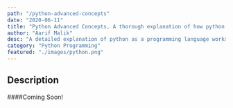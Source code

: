 ```yaml
---
path: "/python-advanced-concepts"
date: "2020-06-11"
title: "Python Advanced Concepts, A thorough explanation of how python works internally"
author: "Aarif Malik"
desc: "A detailed explanation of python as a programming language works and deep dive into different core concepts and optimization techniques."
category: "Python Programming"
featured: "./images/python.png"
---
```


## Description

####Coming Soon!
